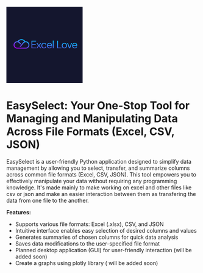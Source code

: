 ![EasySelect Logo](https://github.com/czekem/excel_love/blob/main/ec777f4a74014805b9f40ca39caedbdd.png)





# EasySelect: Your One-Stop Tool for Managing and Manipulating Data Across File Formats (Excel, CSV, JSON)

EasySelect is a user-friendly Python application designed to simplify data management by allowing you to select, transfer, and summarize columns across common file formats (Excel, CSV, JSON). This tool empowers you to effectively manipulate your data without requiring any programming knowledge. It's made mainly to make working on excel and other files like csv or json and make an easier interaction between them as transfering the data
from one file to the another.

**Features:**

* Supports various file formats: Excel (.xlsx), CSV, and JSON
* Intuitive interface enables easy selection of desired columns and values
* Generates summaries of chosen columns for quick data analysis
* Saves data modifications to the user-specified file format
* Planned desktop application (GUI) for user-friendly interaction (will be added soon)
* Create a graphs using plotly library ( will be added soon) 


  

